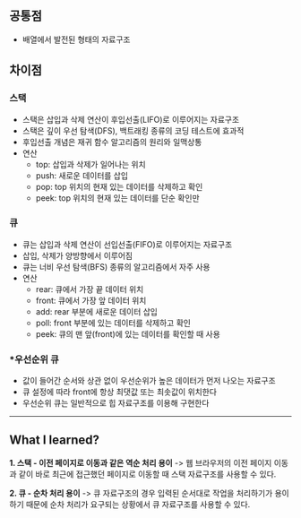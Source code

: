 ## 공통점
- 배열에서 발전된 형태의 자료구조

## 차이점
### 스택

- 스택은 삽입과 삭제 연산이 후입선출(LIFO)로 이루어지는 자료구조
- 스택은 깊이 우선 탐색(DFS), 백트래킹 종류의 코딩 테스트에 효과적
- 후입선출 개념은 재귀 함수 알고리즘의 원리와 일맥상통
- 연산
    - top: 삽입과 삭제가 일어나는 위치
    - push: 새로운 데이터를 삽입
    - pop: top 위치의 현재 있는 데이터를 삭제하고 확인
    - peek: top 위치의 현재 있는 데이터를 단순 확인만

### 큐

- 큐는 삽입과 삭제 연산이 선입선출(FIFO)로 이루어지는 자료구조
- 삽입, 삭제가 양방향에서 이루어짐
- 큐는 너비 우선 탐색(BFS) 종류의 알고리즘에서 자주 사용
- 연산
    - rear: 큐에서 가장 끝 데이터 위치
    - front: 큐에서 가장 앞 데이터 위치
    - add: rear 부분에 새로운 데이터 삽입
    - poll: front 부분에 있는 데이터를 삭제하고 확인
    - peek: 큐의 맨 앞(front)에 있는 데이터를 확인할 때 사용

### *우선순위 큐

- 값이 들어간 순서와 상관 없이 우선순위가 높은 데이터가 먼저 나오는 자료구조
- 큐 설정에 따라 front에 항상 최댓값 또는 최솟값이 위치한다
- 우선순위 큐는 일반적으로 힙 자료구조를 이용해 구현한다


---
## What I learned?

**1. 스택 - 이전 페이지로 이동과 같은 역순 처리 용이** 
	-> 웹 브라우저의 이전 페이지 이동과 같이 바로 최근에 접근했던 페이지로 이동할 때 스택 자료구조를 사용할 수 있다.
    
**2. 큐 - 순차 처리 용이** 
	-> 큐 자료구조의 경우 입력된 순서대로 작업을 처리하기가 용이하기 때문에 순차 처리가 요구되는 상황에서 큐 자료구조를 사용할 수 있다.
